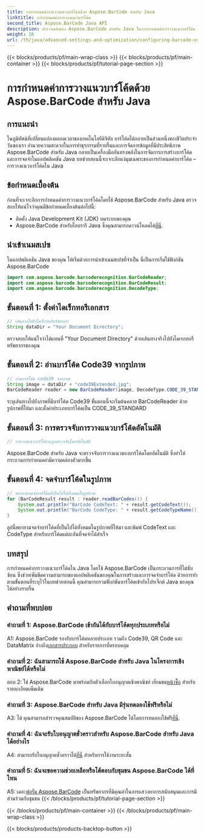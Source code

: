 ```yaml
---
title: การกำหนดค่าการวางแนวบาร์โค้ดด้วย Aspose.BarCode สำหรับ Java
linktitle: การกำหนดค่าการวางแนวบาร์โค้ด
second_title: Aspose.BarCode Java API
description: สำรวจพลังของ Aspose.BarCode สำหรับ Java ในการกำหนดค่าการวางแนวบาร์โค้ด คู่มือที่ครอบคลุมสำหรับการผสานรวมและการจดจำในแอปพลิเคชัน Java ของคุณอย่างราบรื่น
weight: 16
url: /th/java/advanced-settings-and-optimization/configuring-barcode-orientation/
---
```


{{< blocks/products/pf/main-wrap-class >}}
{{< blocks/products/pf/main-container >}}
{{< blocks/products/pf/tutorial-page-section >}}

# การกำหนดค่าการวางแนวบาร์โค้ดด้วย Aspose.BarCode สำหรับ Java

## การแนะนำ

ในภูมิทัศน์ที่เปลี่ยนแปลงตลอดเวลาของเทคโนโลยีดิจิทัล บาร์โค้ดได้กลายเป็นส่วนหนึ่งของชีวิตประจำวันของเรา อำนวยความสะดวกในการทำธุรกรรมที่ราบรื่นและการจัดการข้อมูลที่มีประสิทธิภาพ Aspose.BarCode สำหรับ Java กลายเป็นเครื่องมืออันทรงพลังในการจัดการการสร้างบาร์โค้ดและการจดจำในแอปพลิเคชัน Java บทช่วยสอนนี้จะเจาะลึกแง่มุมเฉพาะของการกำหนดค่าบาร์โค้ด – การวางแนวบาร์โค้ดใน Java

## ข้อกำหนดเบื้องต้น

ก่อนที่จะเจาะลึกการกำหนดค่าการวางแนวบาร์โค้ดโดยใช้ Aspose.BarCode สำหรับ Java ตรวจสอบให้แน่ใจว่าคุณมีข้อกำหนดเบื้องต้นต่อไปนี้:

- ติดตั้ง Java Development Kit (JDK) บนระบบของคุณ
-  Aspose.BarCode สำหรับไลบรารี Java ซึ่งคุณสามารถดาวน์โหลดได้[ที่นี่](https://releases.aspose.com/barcode/java/).

## นำเข้าเนมสเปซ

ในแอปพลิเคชัน Java ของคุณ ให้เริ่มด้วยการนำเข้าเนมสเปซที่จำเป็น นี่เป็นการเริ่มใช้ฟังก์ชัน Aspose.BarCode

```java
import com.aspose.barcode.barcoderecognition.BarCodeReader;
import com.aspose.barcode.barcoderecognition.BarCodeResult;
import com.aspose.barcode.barcoderecognition.DecodeType;


```

## ขั้นตอนที่ 1: ตั้งค่าไดเร็กทอรีเอกสาร

```java
// เส้นทางไปยังไดเร็กทอรีทรัพยากร
String dataDir = "Your Document Directory";
```

ตรวจสอบให้แน่ใจว่าได้แทนที่ "Your Document Directory" ด้วยเส้นทางจริงไปยังไดเรกทอรีทรัพยากรของคุณ

## ขั้นตอนที่ 2: อ่านบาร์โค้ด Code39 จากรูปภาพ

```java
// อ่านบาร์โค้ด code39 จากภาพ
String image = dataDir + "code39Extended.jpg";
BarCodeReader reader = new BarCodeReader(image, DecodeType.CODE_39_STANDARD);
```

ระบุเส้นทางไปยังภาพที่มีบาร์โค้ด Code39 ขั้นตอนนี้จะเริ่มต้นคลาส BarCodeReader ด้วยรูปภาพที่ให้มา และตั้งค่าประเภทบาร์โค้ดเป็น CODE_39_STANDARD

## ขั้นตอนที่ 3: การตรวจจับการวางแนวบาร์โค้ดอัตโนมัติ

```java
// การวางแนวบาร์โค้ดจะถูกตรวจจับโดยอัตโนมัติ
```

Aspose.BarCode สำหรับ Java จะตรวจจับการวางแนวของบาร์โค้ดโดยอัตโนมัติ ซึ่งทำให้กระบวนการกำหนดค่ามีความคล่องตัวมากขึ้น

## ขั้นตอนที่ 4: จดจำบาร์โค้ดในรูปภาพ

```java
// พยายามจดจำบาร์โค้ดที่เป็นไปได้ทั้งหมดในรูปภาพ
for (BarCodeResult result : reader.readBarCodes()) {
    System.out.println("BarCode CodeText: " + result.getCodeText());
    System.out.println("BarCode CodeType: " + result.getCodeTypeName());
}
```

ลูปนี้พยายามจดจำบาร์โค้ดที่เป็นไปได้ทั้งหมดในรูปภาพที่ให้มา และพิมพ์ CodeText และ CodeType สำหรับบาร์โค้ดแต่ละอันที่จดจำได้สำเร็จ

## บทสรุป

การกำหนดค่าการวางแนวบาร์โค้ดใน Java โดยใช้ Aspose.BarCode เป็นกระบวนการที่ไม่ซับซ้อน ซึ่งช่วยเพิ่มขีดความสามารถของแอปพลิเคชันของคุณในการสร้างและการจดจำบาร์โค้ด ด้วยการทำตามขั้นตอนที่ระบุไว้ในบทช่วยสอนนี้ คุณสามารถรวมฟังก์ชันบาร์โค้ดเข้ากับโปรเจ็กต์ Java ของคุณได้อย่างราบรื่น

## คำถามที่พบบ่อย

### คำถามที่ 1: Aspose.BarCode เข้ากันได้กับบาร์โค้ดทุกประเภทหรือไม่

 A1: Aspose.BarCode รองรับบาร์โค้ดหลายประเภท รวมถึง Code39, QR Code และ DataMatrix อ้างถึง[เอกสารประกอบ](https://reference.aspose.com/barcode/java/) สำหรับรายการที่ครอบคลุม

### คำถามที่ 2: ฉันสามารถใช้ Aspose.BarCode สำหรับ Java ในโครงการเชิงพาณิชย์ได้หรือไม่

 ตอบ 2: ใช่ Aspose.BarCode มาพร้อมกับตัวเลือกใบอนุญาตเชิงพาณิชย์ เยี่ยมชม[หน้าซื้อ](https://purchase.aspose.com/buy) สำหรับรายละเอียดเพิ่มเติม

### คำถามที่ 3: Aspose.BarCode สำหรับ Java มีรุ่นทดลองใช้ฟรีหรือไม่

A3: ได้ คุณสามารถสำรวจคุณสมบัติของ Aspose.BarCode ได้โดยการทดลองใช้ฟรี[ที่นี่](https://releases.aspose.com/).

### คำถามที่ 4: ฉันจะรับใบอนุญาตชั่วคราวสำหรับ Aspose.BarCode สำหรับ Java ได้อย่างไร

 A4: สามารถรับใบอนุญาตชั่วคราวได้[ที่นี่](https://purchase.aspose.com/temporary-license/) สำหรับการใช้งานระยะสั้น

### คำถามที่ 5: ฉันจะขอความช่วยเหลือหรือโต้ตอบกับชุมชน Aspose.BarCode ได้ที่ไหน

 A5: เดอะ[ฟอรั่ม Aspose.BarCode](https://forum.aspose.com/c/barcode/13) เป็นทรัพยากรที่มีคุณค่าในการแสวงหาการสนับสนุนและการมีส่วนร่วมกับชุมชน
{{< /blocks/products/pf/tutorial-page-section >}}

{{< /blocks/products/pf/main-container >}}
{{< /blocks/products/pf/main-wrap-class >}}

{{< blocks/products/products-backtop-button >}}
